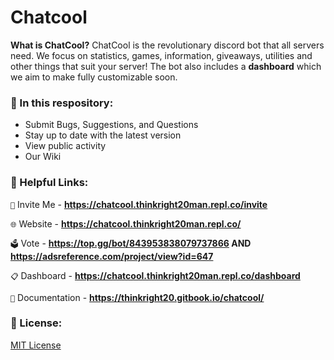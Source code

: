 # Chatcool

**What is ChatCool?**
ChatCool is the revolutionary discord bot that all servers need. We focus on statistics, games, information, giveaways, utilities and other things that suit your server! The bot also includes a **dashboard** which we aim to make fully customizable soon.

### 👀 In this respository:
 - Submit Bugs, Suggestions, and Questions
 - Stay up to date with the latest version
 - View public activity
 - Our Wiki

### 🔗 Helpful Links:

`📩` Invite Me - **https://chatcool.thinkright20man.repl.co/invite**

`🌐` Website - **https://chatcool.thinkright20man.repl.co/**

`🗳️` Vote - **https://top.gg/bot/843953838079737866 AND **https://adsreference.com/project/view?id=647****

`📋` Dashboard - **https://chatcool.thinkright20man.repl.co/dashboard**

`📕` Documentation - **https://thinkright20.gitbook.io/chatcool/**
 
### 🔎 License:

[MIT License](https://github.com/ChatCool-Inc/chatcool/blob/main/LICENSE.md)
